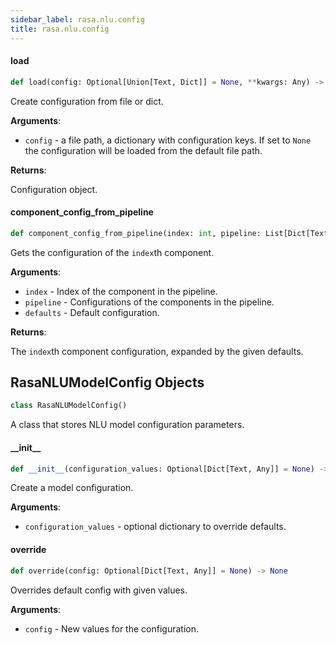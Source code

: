 ```yaml
---
sidebar_label: rasa.nlu.config
title: rasa.nlu.config
---
```

#### load

```python
def load(config: Optional[Union[Text, Dict]] = None, **kwargs: Any) -> "RasaNLUModelConfig"
```

Create configuration from file or dict.

**Arguments**:

- `config` - a file path, a dictionary with configuration keys. If set to
  `None` the configuration will be loaded from the default file
  path.
  

**Returns**:

  Configuration object.

#### component\_config\_from\_pipeline

```python
def component_config_from_pipeline(index: int, pipeline: List[Dict[Text, Any]], defaults: Optional[Dict[Text, Any]] = None) -> Dict[Text, Any]
```

Gets the configuration of the `index`th component.

**Arguments**:

- `index` - Index of the component in the pipeline.
- `pipeline` - Configurations of the components in the pipeline.
- `defaults` - Default configuration.
  

**Returns**:

  The `index`th component configuration, expanded
  by the given defaults.

## RasaNLUModelConfig Objects

```python
class RasaNLUModelConfig()
```

A class that stores NLU model configuration parameters.

#### \_\_init\_\_

```python
def __init__(configuration_values: Optional[Dict[Text, Any]] = None) -> None
```

Create a model configuration.

**Arguments**:

- `configuration_values` - optional dictionary to override defaults.

#### override

```python
def override(config: Optional[Dict[Text, Any]] = None) -> None
```

Overrides default config with given values.

**Arguments**:

- `config` - New values for the configuration.

